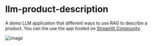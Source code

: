 # llm-product-description
A demo LLM application that different ways to use RAG to describe a product. You can the use the app hosted on [Streamlit Community](https://generate-description.streamlit.app/).

![image](https://github.com/rollerb/llm-product-description/assets/2107385/fc9c54e6-9267-4e81-82b0-5b2f6132d262)

